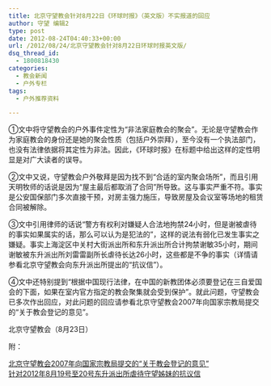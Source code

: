 ```yaml
---
title: 北京守望教会针对8月22日《环球时报》（英文版）不实报道的回应
author: 守望 编辑2
type: post
date: 2012-08-24T04:40:33+00:00
url: /2012/08/24/北京守望教会针对8月22日环球时报英文版/
dsq_thread_id:
  - 1800818430
categories:
  - 教会新闻
  - 户外专栏
tags:
  - 户外推荐资料

---
```

①文中将守望教会的户外事件定性为“非法家庭教会的聚会”。无论是守望教会作为家庭教会的身份还是她的聚会性质（包括户外崇拜），至今没有一个执法部门，也没有法律依据将其定性为非法。因此，《环球时报》在标题中给出这样的定性明显是对广大读者的误导。

<div>
  ②文中又说，守望教会户外敬拜是因为找不到“合适的室内聚会场所”，而且引用天明牧师的话说是因为“屋主最后都取消了合同”所导致。这与事实严重不符。事实是公安国保部门多次直接干预，对房主强力施压，导致房屋及会议室等场地的租赁合同被解除。</p> 
  
  <p>
    ③文中引用律师的话说“警方有权利对嫌疑人合法地拘禁24小时，但是谢被虐待的事实如果属实的话，那么可以认为是犯法的”，这样的说法有弱化已发生事实之嫌疑。事实上海淀区中关村大街派出所和东升派出所合计拘禁谢敏35小时，期间谢敏被东升派出所刘雷雷副所长虐待长达26小时，这些都是不争的事实（详情请参看北京守望教会向东升派出所提出的“抗议信”）。
  </p>
  
  <p>
    ④文中还特别提到“根据中国现行法律，在中国的新教团体必须要登记在三自爱国会的下面，如果在室内官方指定的教会聚集就会受到保护”。就此问题，守望教会已多次作出回应，对此问题的回应请参看北京守望教会2007年向国家宗教局提交的“关于教会登记的意见”。
  </p>
  
  <p>
    北京守望教会（8月23日）
  </p>
  
  <p>
    附：
  </p>
</div>

<div>
  <a href="http://www.xhjournal.com/article/2008/11/20081117173254325401.shtml" target="_blank">北京守望教会2007年向国家宗教局提交的“关于教会登记的意见”</a>
</div>

<div>
  <a href="http://t5.shwchurch.org/2012/08/24/%e9%92%88%e5%af%b92012%e5%b9%b48%e6%9c%8819%e5%8f%b7%e8%87%b320%e5%8f%b7%e4%b8%9c%e5%8d%87%e6%b4%be%e5%87%ba%e6%89%80%e8%99%90%e5%be%85%e5%ae%88%e6%9c%9b%e5%a7%8a%e5%a6%b9%e7%9a%84%e6%8a%97%e8%ae%ae/" target="_blank">针对2012年8月19号至20号东升派出所虐待守望姊妹的抗议信</a>
</div>

<div>
</div>